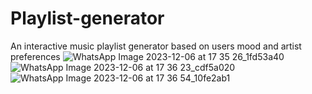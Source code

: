 # Playlist-generator
An interactive music playlist generator based on users mood and artist preferences
![WhatsApp Image 2023-12-06 at 17 35 26_1fd53a40](https://github.com/chaitra15021/Playlist-generator/assets/148490985/9d024069-42d4-42ee-964d-b27d76a249f6)
![WhatsApp Image 2023-12-06 at 17 36 23_cdf5a020](https://github.com/chaitra15021/Playlist-generator/assets/148490985/d4e23d8a-f589-4d95-8e29-7adf323ed271)
![WhatsApp Image 2023-12-06 at 17 36 54_10fe2ab1](https://github.com/chaitra15021/Playlist-generator/assets/148490985/66f0ece7-d1d9-4fa1-a05c-64f13a830c06)



